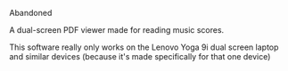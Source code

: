 Abandoned

A dual-screen PDF viewer made for reading music scores.

This software really only works on the Lenovo Yoga 9i dual screen laptop and similar devices (because it's made specifically for that one device)
